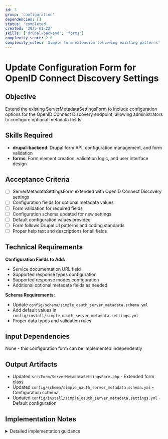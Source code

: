 ```yaml
---
id: 3
group: 'configuration'
dependencies: []
status: 'completed'
created: '2025-01-22'
skills: ['drupal-backend', 'forms']
complexity_score: 2.0
complexity_notes: 'Simple form extension following existing patterns'
---
```


# Update Configuration Form for OpenID Connect Discovery Settings

## Objective

Extend the existing ServerMetadataSettingsForm to include configuration options for the OpenID Connect Discovery endpoint, allowing administrators to configure optional metadata fields.

## Skills Required

- **drupal-backend**: Drupal form API, configuration management, and form validation
- **forms**: Form element creation, validation logic, and user interface design

## Acceptance Criteria

- [ ] ServerMetadataSettingsForm extended with OpenID Connect Discovery settings
- [ ] Configuration fields for optional metadata values
- [ ] Form validation for required fields
- [ ] Configuration schema updated for new settings
- [ ] Default configuration values provided
- [ ] Form follows Drupal UI patterns and coding standards
- [ ] Proper help text and descriptions for all fields

## Technical Requirements

**Configuration Fields to Add:**

- Service documentation URL field
- Supported response types configuration
- Supported response modes configuration
- Additional optional metadata fields as needed

**Schema Requirements:**

- Update `config/schema/simple_oauth_server_metadata.schema.yml`
- Add default values in `config/install/simple_oauth_server_metadata.settings.yml`
- Proper data types and validation rules

## Input Dependencies

None - this configuration form can be implemented independently

## Output Artifacts

- Updated `src/Form/ServerMetadataSettingsForm.php` - Extended form class
- Updated `config/schema/simple_oauth_server_metadata.schema.yml` - Configuration schema
- Updated `config/install/simple_oauth_server_metadata.settings.yml` - Default configuration

## Implementation Notes

<details>
<summary>Detailed implementation guidance</summary>

### Form Extension

Extend the existing `buildForm()` method in `ServerMetadataSettingsForm`:

```php
public function buildForm(array $form, FormStateInterface $form_state): array {
  $form = parent::buildForm($form, $form_state);
  $config = $this->config('simple_oauth_server_metadata.settings');

  // Add OpenID Connect Discovery section
  $form['openid_discovery'] = [
    '#type' => 'details',
    '#title' => $this->t('OpenID Connect Discovery'),
    '#description' => $this->t('Configuration for the OpenID Connect Discovery endpoint at /.well-known/openid-configuration'),
    '#open' => TRUE,
  ];


  $form['openid_discovery']['service_documentation'] = [
    '#type' => 'url',
    '#title' => $this->t('Service Documentation URL'),
    '#description' => $this->t('URL to documentation about the OpenID Connect implementation.'),
    '#default_value' => $config->get('service_documentation') ?? 'https://www.drupal.org/project/simple_oauth',
  ];

  $form['openid_discovery']['response_types_supported'] = [
    '#type' => 'checkboxes',
    '#title' => $this->t('Supported Response Types'),
    '#description' => $this->t('Select the OAuth 2.0 response types that are supported.'),
    '#options' => [
      'code' => 'code',
      'token' => 'token',
      'id_token' => 'id_token',
      'code id_token' => 'code id_token',
    ],
    '#default_value' => $config->get('response_types_supported') ?? ['code', 'id_token', 'code id_token'],
  ];

  $form['openid_discovery']['response_modes_supported'] = [
    '#type' => 'checkboxes',
    '#title' => $this->t('Supported Response Modes'),
    '#description' => $this->t('Select the OAuth 2.0 response modes that are supported.'),
    '#options' => [
      'query' => 'query',
      'fragment' => 'fragment',
    ],
    '#default_value' => $config->get('response_modes_supported') ?? ['query', 'fragment'],
  ];

  return $form;
}
```

### Form Validation

Add validation in `validateForm()`:

```php
public function validateForm(array &$form, FormStateInterface $form_state): void {
  parent::validateForm($form, $form_state);

  // Validate at least one response type is selected
  $response_types = array_filter($form_state->getValue('response_types_supported'));
  if (empty($response_types)) {
    $form_state->setErrorByName('response_types_supported', $this->t('At least one response type must be selected.'));
  }
}
```

### Configuration Schema Update

Add to `config/schema/simple_oauth_server_metadata.schema.yml`:

```yaml
simple_oauth_server_metadata.settings:
  type: config_object
  label: 'Simple OAuth Server Metadata settings'
  mapping:
    # ... existing fields ...
    service_documentation:
      type: string
      label: 'Service Documentation URL'
    response_types_supported:
      type: sequence
      label: 'Supported Response Types'
      sequence:
        type: string
    response_modes_supported:
      type: sequence
      label: 'Supported Response Modes'
      sequence:
        type: string
```

### Default Configuration

Update `config/install/simple_oauth_server_metadata.settings.yml`:

```yaml
# ... existing settings ...
service_documentation: 'https://www.drupal.org/project/simple_oauth'
response_types_supported:
  - 'code'
  - 'id_token'
  - 'code id_token'
response_modes_supported:
  - 'query'
  - 'fragment'
```

### Key Implementation Points

- Provide sensible default values
- Add proper validation for required fields
- Follow existing form patterns in the module
- Include helpful descriptions for all fields
- Use proper Drupal form API elements
- The endpoint is always available when the module is enabled
</details>
